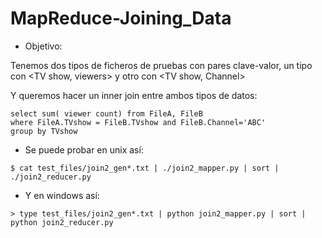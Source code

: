 # MapReduce-Joining_Data

* Objetivo:

Tenemos dos tipos de ficheros de pruebas con pares clave-valor, un tipo con \<TV show, viewers\> y otro con \<TV show, Channel\>

Y queremos hacer un inner join entre ambos tipos de datos:

```
select sum( viewer count) from FileA, FileB 
where FileA.TVshow = FileB.TVshow and FileB.Channel='ABC' 
group by TVshow
```

* Se puede probar en unix así:

```
$ cat test_files/join2_gen*.txt | ./join2_mapper.py | sort | ./join2_reducer.py
```
* Y en windows así:

```
> type test_files/join2_gen*.txt | python join2_mapper.py | sort | python join2_reducer.py
```
